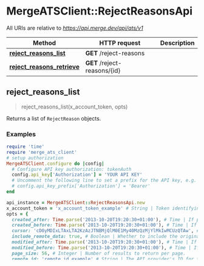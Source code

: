 # MergeATSClient::RejectReasonsApi

All URIs are relative to *https://api.merge.dev/api/ats/v1*

| Method | HTTP request | Description |
| ------ | ------------ | ----------- |
| [**reject_reasons_list**](RejectReasonsApi.md#reject_reasons_list) | **GET** /reject-reasons |  |
| [**reject_reasons_retrieve**](RejectReasonsApi.md#reject_reasons_retrieve) | **GET** /reject-reasons/{id} |  |


## reject_reasons_list

> <PaginatedRejectReasonList> reject_reasons_list(x_account_token, opts)



Returns a list of `RejectReason` objects.

### Examples

```ruby
require 'time'
require 'merge_ats_client'
# setup authorization
MergeATSClient.configure do |config|
  # Configure API key authorization: tokenAuth
  config.api_key['Authorization'] = 'YOUR API KEY'
  # Uncomment the following line to set a prefix for the API key, e.g. 'Bearer' (defaults to nil)
  # config.api_key_prefix['Authorization'] = 'Bearer'
end

api_instance = MergeATSClient::RejectReasonsApi.new
x_account_token = 'x_account_token_example' # String | Token identifying the end user.
opts = {
  created_after: Time.parse('2013-10-20T19:20:30+01:00'), # Time | If provided, will only return objects created after this datetime.
  created_before: Time.parse('2013-10-20T19:20:30+01:00'), # Time | If provided, will only return objects created before this datetime.
  cursor: 'cD0yMDIxLTAxLTA2KzAzJTNBMjQlM0E1My40MzQzMjYlMkIwMCUzQTAw', # String | The pagination cursor value.
  include_remote_data: true, # Boolean | Whether to include the original data Merge fetched from the third-party to produce these models.
  modified_after: Time.parse('2013-10-20T19:20:30+01:00'), # Time | If provided, will only return objects modified after this datetime.
  modified_before: Time.parse('2013-10-20T19:20:30+01:00'), # Time | If provided, will only return objects modified before this datetime.
  page_size: 56, # Integer | Number of results to return per page.
  remote_id: 'remote_id_example' # String | The API provider's ID for the given object.
}

begin
  
  result = api_instance.reject_reasons_list(x_account_token, opts)
  p result
rescue MergeATSClient::ApiError => e
  puts "Error when calling RejectReasonsApi->reject_reasons_list: #{e}"
end
```

#### Using the reject_reasons_list_with_http_info variant

This returns an Array which contains the response data, status code and headers.

> <Array(<PaginatedRejectReasonList>, Integer, Hash)> reject_reasons_list_with_http_info(x_account_token, opts)

```ruby
begin
  
  data, status_code, headers = api_instance.reject_reasons_list_with_http_info(x_account_token, opts)
  p status_code # => 2xx
  p headers # => { ... }
  p data # => <PaginatedRejectReasonList>
rescue MergeATSClient::ApiError => e
  puts "Error when calling RejectReasonsApi->reject_reasons_list_with_http_info: #{e}"
end
```

### Parameters

| Name | Type | Description | Notes |
| ---- | ---- | ----------- | ----- |
| **x_account_token** | **String** | Token identifying the end user. |  |
| **created_after** | **Time** | If provided, will only return objects created after this datetime. | [optional] |
| **created_before** | **Time** | If provided, will only return objects created before this datetime. | [optional] |
| **cursor** | **String** | The pagination cursor value. | [optional] |
| **include_remote_data** | **Boolean** | Whether to include the original data Merge fetched from the third-party to produce these models. | [optional] |
| **modified_after** | **Time** | If provided, will only return objects modified after this datetime. | [optional] |
| **modified_before** | **Time** | If provided, will only return objects modified before this datetime. | [optional] |
| **page_size** | **Integer** | Number of results to return per page. | [optional] |
| **remote_id** | **String** | The API provider&#39;s ID for the given object. | [optional] |

### Return type

[**PaginatedRejectReasonList**](PaginatedRejectReasonList.md)

### Authorization

[tokenAuth](../README.md#tokenAuth)

### HTTP request headers

- **Content-Type**: Not defined
- **Accept**: application/json


## reject_reasons_retrieve

> <RejectReason> reject_reasons_retrieve(x_account_token, id, opts)



Returns a `RejectReason` object with the given `id`.

### Examples

```ruby
require 'time'
require 'merge_ats_client'
# setup authorization
MergeATSClient.configure do |config|
  # Configure API key authorization: tokenAuth
  config.api_key['Authorization'] = 'YOUR API KEY'
  # Uncomment the following line to set a prefix for the API key, e.g. 'Bearer' (defaults to nil)
  # config.api_key_prefix['Authorization'] = 'Bearer'
end

api_instance = MergeATSClient::RejectReasonsApi.new
x_account_token = 'x_account_token_example' # String | Token identifying the end user.
id = TODO # String | 
opts = {
  include_remote_data: true # Boolean | Whether to include the original data Merge fetched from the third-party to produce these models.
}

begin
  
  result = api_instance.reject_reasons_retrieve(x_account_token, id, opts)
  p result
rescue MergeATSClient::ApiError => e
  puts "Error when calling RejectReasonsApi->reject_reasons_retrieve: #{e}"
end
```

#### Using the reject_reasons_retrieve_with_http_info variant

This returns an Array which contains the response data, status code and headers.

> <Array(<RejectReason>, Integer, Hash)> reject_reasons_retrieve_with_http_info(x_account_token, id, opts)

```ruby
begin
  
  data, status_code, headers = api_instance.reject_reasons_retrieve_with_http_info(x_account_token, id, opts)
  p status_code # => 2xx
  p headers # => { ... }
  p data # => <RejectReason>
rescue MergeATSClient::ApiError => e
  puts "Error when calling RejectReasonsApi->reject_reasons_retrieve_with_http_info: #{e}"
end
```

### Parameters

| Name | Type | Description | Notes |
| ---- | ---- | ----------- | ----- |
| **x_account_token** | **String** | Token identifying the end user. |  |
| **id** | [**String**](.md) |  |  |
| **include_remote_data** | **Boolean** | Whether to include the original data Merge fetched from the third-party to produce these models. | [optional] |

### Return type

[**RejectReason**](RejectReason.md)

### Authorization

[tokenAuth](../README.md#tokenAuth)

### HTTP request headers

- **Content-Type**: Not defined
- **Accept**: application/json

